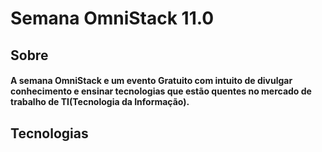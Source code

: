 # Semana OmniStack 11.0

## Sobre
####  A semana OmniStack e um evento Gratuito com intuito de divulgar conhecimento e ensinar tecnologias que estão quentes no mercado de trabalho de TI(Tecnologia da Informação).

## Tecnologias
